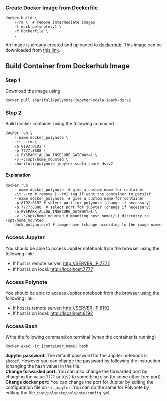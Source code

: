 ### Create Docker Image from Dockerfile
```
docker build \
    --rm \  # remove intermediate images
    -t dock_polynote:v1 \
    -f Dockerfile \
    .
```

An Image is already created and uploaded to [dockerhub](https://hub.docker.com/). This image can be downloaded from [this link](https://hub.docker.com/repository/docker/sharifuli/polynote-jupyter-scala-spark-ds/general ).

## Build Container from Dockerhub Image
### Step 1
Download the image using
```
docker pull sharifuli/polynote-jupyter-scala-spark-ds:v2
```
### Step 2
Build docker container using the following command
```
docker run \
    --name docker_polynote \
    -it --rm \
    -p 8192:8192 \
    -p 7777:8888 \
    -e PYSPARK_ALLOW_INSECURE_GATEWAY=1 \
    -v ~:/opt/home_mounted \
    sharifuli/polynote-jupyter-scala-spark-ds:v2
```
#### Explanation
```
docker run 
    --name docker_polynote  # give a custom name for container
    -it --rm # remove [--rm] tag if want the container to persist
    --name docker_polynote  # give a custom name for container
    -p 8192:8192 # select port for polynote (change if necessary)
    -p 7777:8888  # select port for jupyter (change if necessary)
    -e PYSPARK_ALLOW_INSECURE_GATEWAY=1 \
    -v ~:/opt/home_mounted # mounting host home(/~) direcotry to /opt/home_mounted
    dock_polynote:v1 # iamge name (change according to the image name)
```

### Access Jupyter 
You should be able to access Jupiter notebook from the browser using the following link:
* If host is remote server: [http://SERVER_IP:7777](http://SERVER_IP:7777)
* If host is on local: [http://localhost:7777](http://localhost:7777)

### Access Polynote 
You should be able to access Jupiter notebook from the browser using the following link:
* If host is remote server: [http://SERVER_IP:8192](http://SERVER_IP:8192)
* If host is on local: [http://localhost:8192](http://localhost:8192)

### Access Bash
Write the following command on terminal (when the container is running)
```
docker exec -it [container_name] bash
```

**Jupyter password:** The default password for the Jupiter notebook is `abcdef`. However you can change the password by following the instruction (changing the hash value) in the file. <br>
**Change forwarded port:** You can also change the forwarded port by changing the value `7777` or `8192` to something else (to some other free port). <br>
**Change docker port:** You can change the port for Jupiter by editing the configuration file on `~/.jupyter`. You can do the same for Polynote by editing the file `/opt/polynote/polynote/config.yml`.
